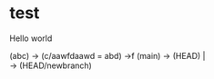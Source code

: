 # test

Hello world

(abc) -> (c/aawfdaawd = abd) ->f (main) ->   (HEAD)
                        |       
                        ->   (HEAD/newbranch)  
